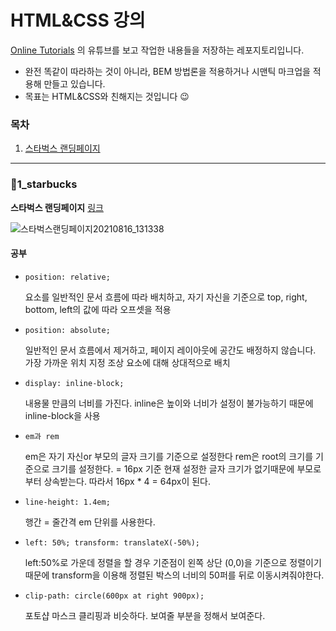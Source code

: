 # HTML&CSS 강의

[Online Tutorials](https://www.youtube.com/channel/UCbwXnUipZsLfUckBPsC7Jog) 의 유튜브를 보고 작업한 내용들을 저장하는 레포지토리입니다.


+ 완전 똑같이 따라하는 것이 아니라, BEM 방법론을 적용하거나 시맨틱 마크업을 적용해 만들고 있습니다.
+ 목표는 HTML&CSS와 친해지는 것입니다 😉

### 목차
1. [스타벅스 랜딩페이지](#1_starbucks)



---

### 📁1_starbucks
**스타벅스 랜딩페이지** [링크](https://www.youtube.com/watch?v=91Q6RvKvd7o)

![스타벅스랜딩페이지20210816_131338](https://user-images.githubusercontent.com/44540726/129510676-6caf25a2-8302-4783-a598-52fc5b22c30c.gif)

#### 공부
+ `position: relative;`
  
  요소를 일반적인 문서 흐름에 따라 배치하고, 자기 자신을 기준으로 top, right, bottom, left의 값에 따라 오프셋을 적용
+ `position: absolute;`
  
  일반적인 문서 흐름에서 제거하고, 페이지 레이아웃에 공간도 배정하지 않습니다.
  가장 가까운 위치 지정 조상 요소에 대해 상대적으로 배치
+ `display: inline-block;`
  
  내용물 만큼의 너비를 가진다. inline은 높이와 너비가 설정이 불가능하기 때문에 inline-block을 사용
+ `em과 rem`
  
  em은 자기 자신or 부모의 글자 크기를 기준으로 설정한다
  rem은 root의 크기를 기준으로 크기를 설정한다. = 16px 기준
  현재 설정한 글자 크기가 없기때문에 부모로 부터 상속받는다.
  따라서 16px * 4 = 64px이 된다.
+ `line-height: 1.4em;`
  
  행간 = 줄간격
  em 단위를 사용한다.
+ `left: 50%;
  transform: translateX(-50%);`
  
  left:50%로 가운데 정렬을 할 경우
  기준점이 왼쪽 상단 (0,0)을 기준으로 정렬이기 때문에
  transform을 이용해 정렬된 박스의 너비의 50퍼를 뒤로 이동시켜줘야한다.
+ `clip-path: circle(600px at right 900px);`
  
  포토샵 마스크 클리핑과 비슷하다. 보여줄 부분을 정해서 보여준다.
